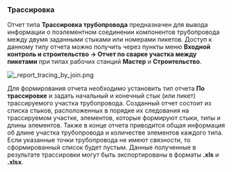 ﻿
### Трассировка
Отчет типа **Трассировка трубопровода** предназначен для вывода информации о поэлементном соединении компонентов трубопровода между двумя заданными стыками или номерами пикетов. Доступ к данному типу отчета можно получить через пункты меню **Входной контроль и строительство -> Отчет по сварке участка между пикетами** при типах рабочих станций **Мастер** и **Строительство**. 

![_report_tracing_by_join.png](./images/_report_tracing_by_join.png "Отчет по трассировке")

Для формирования отчета необходимо установить тип отчета **По трассировке** и задать начальный и конечный стык (или пикет) трассируемого участка трубопровода. Созданный отчет состоит из списка стыков, расположенных в порядке их следования на трассируемом участке, элементов, которые формируют стыки, типы и длины элементов.  Также в конце отчета приводится общая информация об длине участка трубопровода и количестве элементов каждого типа. Если указанные точки трубопровода не имеют связности, то сформированный список будет пустым. Данные полученные в результате трассировки могут быть экспортированы в форматы **.xls** и **.xlsx**.
